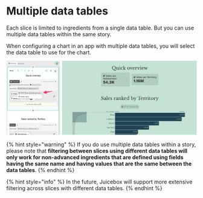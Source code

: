 # Multiple data tables

Each slice is limited to ingredients from a single data table. But you can use multiple data tables within the same story.

When configuring a chart in an app with multiple data tables, you will select the data table to use for the chart.&#x20;

![Select the data table to use for each chart](<../../../.gitbook/assets/image (263).png>)

{% hint style="warning" %}
If you do use multiple data tables within a story, please note that **filtering between slices using different data tables will only work for non-advanced ingredients that are defined using fields having the same name and having values that are the same between the data tables**.&#x20;
{% endhint %}

{% hint style="info" %}
In the future, Juicebox will support more extensive filtering across slices with different data tables.
{% endhint %}
